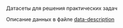 Датасеты для решения практических задач

Описание данных в файле [data-description](https://github.com/artamonoff/econometrica/blob/main/econometrica-2/datasets/data-description.md)
